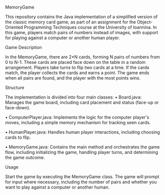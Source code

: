 MemoryGame

 This repository contains the Java implementation of a simplified version of the classic memory card game, as part of an assignment for the Object-Oriented Programming Techniques course at the University of Ioannina. In this game, players match pairs of numbers instead of  images, with support for playing against a computer or another human player.

Game Description

 In the MemoryGame, there are 2*N cards, forming N pairs of numbers from 0 to N-1. These cards are placed face down on the table in a random arrangement. Players take turns to flip two cards at a time. If the cards match, the player collects the cards and earns a point.    The game ends when all pairs are found, and the player with the most points wins.
 
Structure

The implementation is divided into four main classes:
  •	Board.java: Manages the game board, including card placement and status (face-up or face-down).
  
  •	ComputerPlayer.java: Implements the logic for the computer player's moves, including a simple memory mechanism for tracking seen cards.
  
  •	HumanPlayer.java: Handles human player interactions, including choosing cards to flip.
  
  •	MemoryGame.java: Contains the main method and orchestrates the game flow, including initializing the game, handling player turns, and determining the game outcome.
 
 Usage
 
  Start the game by executing the MemoryGame class. The game will prompt for input where necessary, including the number of pairs and whether you want to play against a computer or another human.

